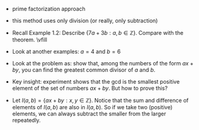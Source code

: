 - prime factorization approach

- this method uses only division (or really, only subtraction)

- Recall Example 1.2: Describe $\{7a+3b : a,b\in\mathbb{Z}\}$. Compare with the theorem.
\vfill

- Look at another examples: $a=4$ and $b=6$

- Look at the problem as: show that, among the numbers of the form $ax+by$, you can find the greatest
common divisor of $a$ and $b$.

- Key insight: experiment shows that the gcd is the smallest positive element of the set of numbers $ax+by$.
But how to prove this? 


- Let $I(a,b)=\{ax+by:x,y\in\mathbb{Z}\}$.  Notice that the sum and difference of elements of $I(a,b)$
are also in $I(a,b)$.  So if we take two (positive)
elements, we can always subtract the smaller from the larger repeatedly.
